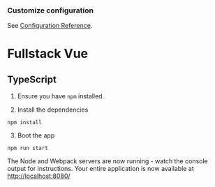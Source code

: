 ### Customize configuration

See [Configuration Reference](https://cli.vuejs.org/config/).

# Fullstack Vue

## TypeScript

1. Ensure you have `npm` installed.

2. Install the dependencies

```
npm install
```

3. Boot the app

```
npm run start
```

The Node and Webpack servers are now running - watch the console output for instructions. Your entire application is now available at [http://localhost:8080/](http://localhost:8080/)
